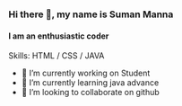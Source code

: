 ### Hi there 👋, my name is Suman  Manna
#### I am an enthusiastic coder

Skills:   HTML / CSS / JAVA

- 🔭 I’m currently working on Student 
- 🌱 I’m currently learning java advance 
- 👯 I’m looking to collaborate on github 


